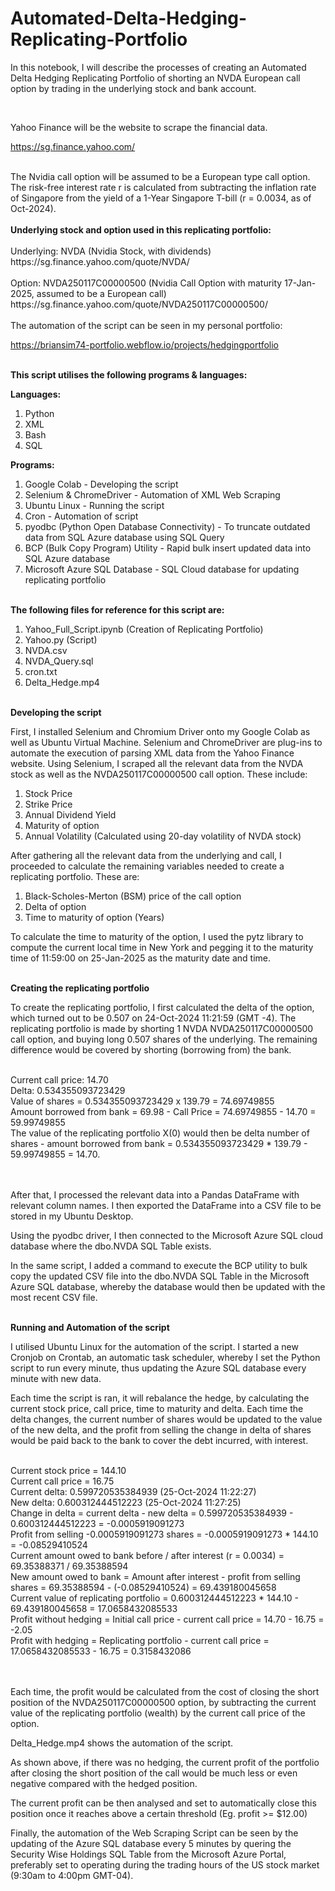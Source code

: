 # Automated-Delta-Hedging-Replicating-Portfolio

In this notebook, I will describe the processes of creating an Automated Delta Hedging Replicating Portfolio of shorting an NVDA European call option by trading in the underlying stock and bank account.

<br/>

Yahoo Finance will be the website to scrape the financial data.

https://sg.finance.yahoo.com/

<br/>
The Nvidia call option will be assumed to be a European type call option. The risk-free interest rate r is calculated from subtracting the inflation rate of Singapore from the yield of a 1-Year Singapore T-bill (r = 0.0034, as of Oct-2024).

<br/>
<br/><b>Underlying stock and option used in this replicating portfolio:</b>

<br/>
<br/>
Underlying: NVDA (Nvidia Stock, with dividends)<br/>
https://sg.finance.yahoo.com/quote/NVDA/<br />

<br/>
Option: NVDA250117C00000500 (Nvidia Call Option with maturity 17-Jan-2025, assumed to be a European call)
https://sg.finance.yahoo.com/quote/NVDA250117C00000500/

<br />
<br />
The automation of the script can be seen in my personal portfolio:

https://briansim74-portfolio.webflow.io/projects/hedgingportfolio


<br/><b>This script utilises the following programs & languages:</b>

<b>Languages:</b>
1. Python
2. XML
3. Bash
4. SQL

<b>Programs:</b>
1. Google Colab - Developing the script
2. Selenium & ChromeDriver - Automation of XML Web Scraping
3. Ubuntu Linux - Running the script
4. Cron - Automation of script
5. pyodbc (Python Open Database Connectivity) - To truncate outdated data from SQL Azure database using SQL Query
6. BCP (Bulk Copy Program) Utility - Rapid bulk insert updated data into SQL Azure database
7. Microsoft Azure SQL Database - SQL Cloud database for updating replicating portfolio

<br/><b>The following files for reference for this script are:</b>
1. Yahoo_Full_Script.ipynb (Creation of Replicating Portfolio)
2. Yahoo.py (Script)
3. NVDA.csv
4. NVDA_Query.sql
5. cron.txt
6. Delta_Hedge.mp4

<br/><b>Developing the script</b>

First, I installed Selenium and Chromium Driver onto my Google Colab as well as Ubuntu Virtual Machine. Selenium and ChromeDriver are plug-ins to automate the execution of parsing XML data from the Yahoo Finance website.
Using Selenium, I scraped all the relevant data from the NVDA stock as well as the NVDA250117C00000500 call option. These include:

1. Stock Price
2. Strike Price
3. Annual Dividend Yield
4. Maturity of option
5. Annual Volatility (Calculated using 20-day volatility of NVDA stock)

After gathering all the relevant data from the underlying and call, I proceeded to calculate the remaining variables needed to create a replicating portfolio. These are:

1. Black-Scholes-Merton (BSM) price of the call option
2. Delta of option
3. Time to maturity of option (Years)

To calculate the time to maturity of the option, I used the pytz library to compute the current local time in New York and pegging it to the maturity time of 11:59:00 on 25-Jan-2025 as the maturity date and time.

<br/><b>Creating the replicating portfolio</b>

To create the replicating portfolio, I first calculated the delta of the option, which turned out to be 0.507 on 24-Oct-2024 11:21:59 (GMT -4). The replicating portfolio is made by shorting 1 NVDA NVDA250117C00000500 call option, and buying long 0.507 shares of the underlying. The remaining difference would be covered by shorting (borrowing from) the bank.

<br/>
Current call price: 14.70
<br/>
Delta: 0.534355093723429
<br/>
Value of shares = 0.534355093723429 x 139.79 = 74.69749855
<br/>
Amount borrowed from bank = 69.98 - Call Price = 74.69749855 - 14.70 = 59.99749855

<br />
The value of the replicating portfolio X(0) would then be delta number of shares - amount borrowed from bank = 0.534355093723429 * 139.79 - 59.99749855 = 14.70.

<br/><br/>
After that, I processed the relevant data into a Pandas DataFrame with relevant column names. I then exported the DataFrame into a CSV file to be stored in my Ubuntu Desktop.

Using the pyodbc driver, I then connected to the Microsoft Azure SQL cloud database where the dbo.NVDA SQL Table exists.

In the same script, I added a command to execute the BCP utility to bulk copy the updated CSV file into the dbo.NVDA SQL Table in the Microsoft Azure SQL database, whereby the database would then be updated with the most recent CSV file.

<br/><b>Running and Automation of the script</b>

I utilised Ubuntu Linux for the automation of the script. I started a new Cronjob on Crontab, an automatic task scheduler, whereby I set the Python script to run every minute, thus updating the Azure SQL database every minute with new data.

Each time the script is ran, it will rebalance the hedge, by calculating the current stock price, call price, time to maturity and delta. Each time the delta changes, the current number of shares would be updated to the value of the new delta, and the profit from selling the change in delta of shares would be paid back to the bank to cover the debt incurred, with interest.

<br/>
Current stock price = 144.10
<br/>
Current call price = 16.75
<br/>
Current delta: 0.599720535384939 (25-Oct-2024 11:22:27)
<br/>
New delta: 0.600312444512223 (25-Oct-2024 11:27:25)
<br/>
Change in delta = current delta - new delta = 0.599720535384939 - 0.600312444512223 = -0.0005919091273
<br/>
Profit from selling -0.0005919091273 shares = -0.0005919091273 * 144.10 = -0.08529410524
<br/>
Current amount owed to bank before / after interest (r = 0.0034) = 69.35388371 / 69.35388594
<br/>
New amount owed to bank = Amount after interest - profit from selling shares = 69.35388594 - (-0.08529410524) = 69.439180045658
<br/>
Current value of replicating portfolio = 0.600312444512223 * 144.10 - 69.439180045658 = 17.0658432085533
<br/>
Profit without hedging = Initial call price - current call price = 14.70 - 16.75 = -2.05
<br/>
Profit with hedging = Replicating portfolio - current call price = 17.0658432085533 - 16.75 = 0.3158432086

<br/><br/>
Each time, the profit would be calculated from the cost of closing the short position of the NVDA250117C00000500 option, by subtracting the current value of the replicating portfolio (wealth) by the current call price of the option.

Delta_Hedge.mp4 shows the automation of the script.

As shown above, if there was no hedging, the current profit of the portfolio after closing the short position of the call would be much less or even negative compared with the hedged position.

The current profit can be then analysed and set to automatically close this position once it reaches above a certain threshold (Eg. profit >= $12.00)

Finally, the automation of the Web Scraping Script can be seen by the updating of the Azure SQL database every 5 minutes by quering the Security Wise Holdings SQL Table from the Microsoft Azure Portal, preferably set to operating during the trading hours of the US stock market (9:30am to 4:00pm GMT-04).
